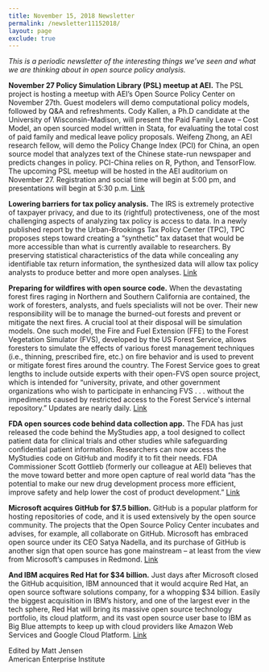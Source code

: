 ```yaml
---
title: November 15, 2018 Newsletter
permalink: /newsletter11152018/
layout: page
exclude: true
---
```


*This is a periodic newsletter of the interesting things we’ve seen and what we are thinking about in open source policy analysis.*

**November 27 Policy Simulation Library (PSL) meetup at AEI.** The PSL project is hosting a meetup with AEI’s Open Source Policy Center on November 27th. Guest modelers will demo computational policy models, followed by Q&A and refreshments. Cody Kallen, a Ph.D candidate at the University of Wisconsin-Madison, will present the Paid Family Leave – Cost Model, an open sourced model written in Stata, for evaluating the total cost of paid family and medical leave policy proposals. Weifeng Zhong, an AEI research fellow, will demo the Policy Change Index (PCI) for China, an open source model that analyzes text of the Chinese state-run newspaper and predicts changes in policy. PCI-China relies on R, Python, and TensorFlow. The upcoming PSL meetup will be hosted in the AEI auditorium on November 27. Registration and social time will begin at 5:00 pm, and presentations will begin at 5:30 p.m. [Link](http://www.aei.org/events/policy-simulation-library-meetup-hosted-by-aeis-open-source-policy-center/)

**Lowering barriers for tax policy analysis.** The IRS is extremely protective of taxpayer privacy, and due to its (rightful) protectiveness, one of the most challenging aspects of analyzing tax policy is access to data. In a newly published report by the Urban-Brookings Tax Policy Center (TPC), TPC proposes steps toward creating a “synthetic” tax dataset that would be more accessible than what is currently available to researchers. By preserving statistical characteristics of the data while concealing any identifiable tax return information, the synthesized data will allow tax policy analysts to produce better and more open analyses. [Link](https://www.taxpolicycenter.org/publications/safely-expanding-research-access-administrative-tax-data-creating-synthetic-public-use)

**Preparing for wildfires with open source code.** When the devastating forest fires raging in Northern and Southern California are contained, the work of foresters, analysts, and fuels specialists will not be over. Their new responsibility will be to manage the burned-out forests and prevent or mitigate the next fires. A crucial tool at their disposal will be simulation models. One such model, the Fire and Fuel Extension (FFE) to the Forest Vegetation Simulator (FVS), developed by the US Forest Service, allows foresters to simulate the effects of various forest management techniques (i.e., thinning, prescribed fire, etc.) on fire behavior and is used to prevent or mitigate forest fires around the country. The Forest Service goes to great lengths to include outside experts with their open-FVS open source project, which is intended for “university, private, and other government organizations who wish to participate in enhancing FVS . . . without the impediments caused by restricted access to the Forest Service's internal repository.” Updates are nearly daily. [Link](https://sourceforge.net/projects/open-fvs/)

**FDA open sources code behind data collection app.** The FDA has just released the code behind the MyStudies app, a tool designed to collect patient data for clinical trials and other studies while safeguarding confidential patient information. Researchers can now access the MyStudies code on GitHub and modify it to fit their needs. FDA Commissioner Scott Gottlieb (formerly our colleague at AEI) believes that the move toward better and more open capture of real world data “has the potential to make our new drug development process more efficient, improve safety and help lower the cost of product development.” [Link](https://www.fda.gov/NewsEvents/Newsroom/FDAInBrief/ucm625228.htm)

**Microsoft acquires GitHub for $7.5 billion.** GitHub is a popular platform for hosting repositories of code, and it is used extensively by the open source community. The projects that the Open Source Policy Center incubates and advises, for example, all collaborate on GitHub. Microsoft has embraced open source under its CEO Satya Nadella, and its purchase of GitHub is another sign that open source has gone mainstream – at least from the view from Microsoft’s campuses in Redmond. [Link](https://blogs.microsoft.com/blog/2018/10/26/microsoft-completes-github-acquisition/)

**And IBM acquires Red Hat for $34 billion.** Just days after Microsoft closed the GitHub acquisition, IBM announced that it would acquire Red Hat, an open source software solutions company, for a whopping $34 billion. Easily the biggest acquisition in IBM’s history, and one of the largest ever in the tech sphere, Red Hat will bring its massive open source technology portfolio, its cloud platform, and its vast open source user base to IBM as Big Blue attempts to keep up with cloud providers like Amazon Web Services and Google Cloud Platform. [Link](https://www.redhat.com/en/about/press-releases/ibm-acquire-red-hat-completely-changing-cloud-landscape-and-becoming-worlds-1-hybrid-cloud-provider)

Edited by Matt Jensen
<br>
American Enterprise Institute

<br>

<script style="margin-left:-35px" src="//hello.aei.org/js/forms2/js/forms2.min.js"></script>
<form style="margin-left:-35px" id="mktoForm_1256"></form>
<script style="margin-left:-35px" >MktoForms2.loadForm("//app-sj19.marketo.com", "475-PBQ-971", 1256);</script>
